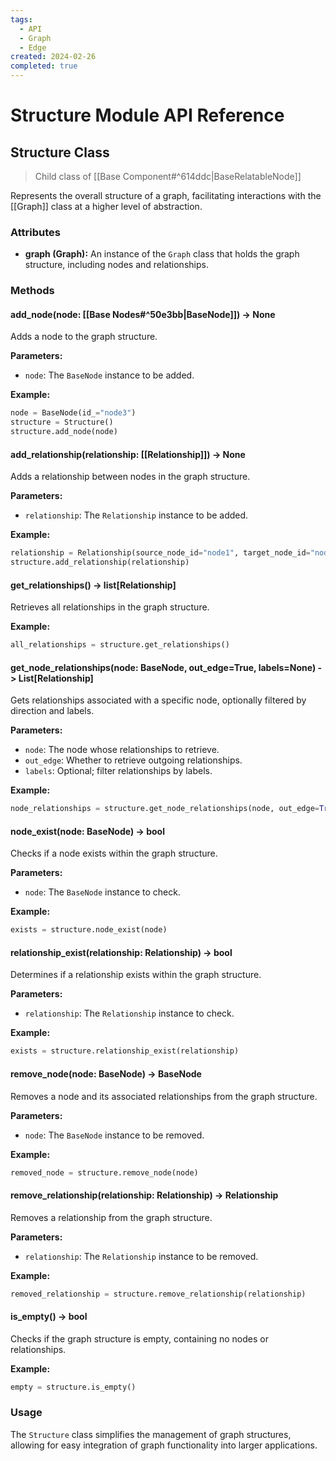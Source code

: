 ```yaml
---
tags:
  - API
  - Graph
  - Edge
created: 2024-02-26
completed: true
---
```


# Structure Module API Reference

## Structure Class

> Child class of [[Base Component#^614ddc|BaseRelatableNode]]

Represents the overall structure of a graph, facilitating interactions with the [[Graph]] class at a higher level of abstraction.

### Attributes

- **graph (Graph):** An instance of the `Graph` class that holds the graph structure, including nodes and relationships.

### Methods

#### add_node(node: [[Base Nodes#^50e3bb|BaseNode]]) -> None

Adds a node to the graph structure.

**Parameters:**
- `node`: The `BaseNode` instance to be added.

**Example:**

```python
node = BaseNode(id_="node3")
structure = Structure()
structure.add_node(node)
```

#### add_relationship(relationship: [[Relationship]]) -> None

Adds a relationship between nodes in the graph structure.

**Parameters:**
- `relationship`: The `Relationship` instance to be added.

**Example:**

```python
relationship = Relationship(source_node_id="node1", target_node_id="node3")
structure.add_relationship(relationship)
```

#### get_relationships() -> list[Relationship]

Retrieves all relationships in the graph structure.

**Example:**

```python
all_relationships = structure.get_relationships()
```

#### get_node_relationships(node: BaseNode, out_edge=True, labels=None) -> List[Relationship]

Gets relationships associated with a specific node, optionally filtered by direction and labels.

**Parameters:**
- `node`: The node whose relationships to retrieve.
- `out_edge`: Whether to retrieve outgoing relationships.
- `labels`: Optional; filter relationships by labels.

**Example:**

```python
node_relationships = structure.get_node_relationships(node, out_edge=True)
```

#### node_exist(node: BaseNode) -> bool

Checks if a node exists within the graph structure.

**Parameters:**
- `node`: The `BaseNode` instance to check.

**Example:**

```python
exists = structure.node_exist(node)
```

#### relationship_exist(relationship: Relationship) -> bool

Determines if a relationship exists within the graph structure.

**Parameters:**
- `relationship`: The `Relationship` instance to check.

**Example:**

```python
exists = structure.relationship_exist(relationship)
```

#### remove_node(node: BaseNode) -> BaseNode

Removes a node and its associated relationships from the graph structure.

**Parameters:**
- `node`: The `BaseNode` instance to be removed.

**Example:**

```python
removed_node = structure.remove_node(node)
```

#### remove_relationship(relationship: Relationship) -> Relationship

Removes a relationship from the graph structure.

**Parameters:**
- `relationship`: The `Relationship` instance to be removed.

**Example:**

```python
removed_relationship = structure.remove_relationship(relationship)
```

#### is_empty() -> bool

Checks if the graph structure is empty, containing no nodes or relationships.

**Example:**

```python
empty = structure.is_empty()
```

### Usage

The `Structure` class simplifies the management of graph structures, allowing for easy integration of graph functionality into larger applications.

